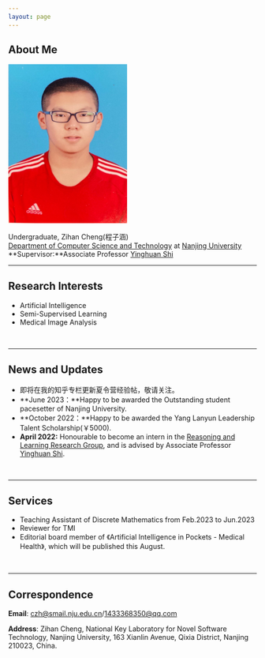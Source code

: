 ```yaml
---
layout: page
---
```


## About Me



<img src="index/我的照片 - 副本.png" class="floatpic" width="360" height="480" alt="我的照片 - 副本" style="zoom:67%;" />



Undergraduate, Zihan Cheng(程子涵)<br>
[Department of Computer Science and Technology](https://cs.nju.edu.cn/main.htm) at [Nanjing University](https://www.nju.edu.cn/)<br>
**Supervisor:**Associate Professor [Yinghuan Shi](https://cs.nju.edu.cn/_upload/tpl/01/53/339/template339/index.htm)<br>

---

## Research Interests

- Artificial Intelligence
- Semi-Supervised Learning
- Medical Image Analysis

<br>

---

## News and Updates

- 即将在我的知乎专栏更新夏令营经验帖，敬请关注。
- **June 2023：**Happy to be awarded the Outstanding student pacesetter of Nanjing University.
- **October 2022：**Happy to be awarded the Yang Lanyun Leadership Talent Scholarship(￥5000).
- **April 2022:** Honourable to become an intern in the [Reasoning and Learning Research Group](https://cs.nju.edu.cn/rl/index.htm), and is advised by Associate Professor [Yinghuan Shi](https://cs.nju.edu.cn/_upload/tpl/01/53/339/template339/index.htm).

<br>

---

## Services

- Teaching Assistant of Discrete Mathematics from Feb.2023 to Jun.2023
- Reviewer for TMI
- Editorial board member of 《Artificial Intelligence in Pockets - Medical Health》, which will be published this August.

<br>

---

## Correspondence

**Email**: czh@smail.nju.edu.cn/1433368350@qq.com<br>

**Address**: Zihan Cheng, National Key Laboratory for Novel Software Technology, Nanjing University, 163 Xianlin Avenue, Qixia District, Nanjing 210023, China.
